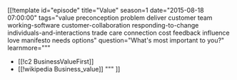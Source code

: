 [[!template id="episode"
title="Value"
season=1
date="2015-08-18 07:00:00"
tags="value preconception problem deliver customer team working-software customer-collaboration responding-to-change individuals-and-interactions trade care connection cost feedback influence love manifesto needs options"
question="What's most important to you?"
learnmore="""
- [[!c2 BusinessValueFirst]]
- [[!wikipedia Business_value]]
"""
]]
